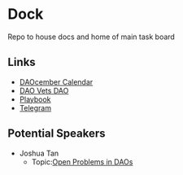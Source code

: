# Dock
Repo to house docs and home of main task board

## Links

- [DAOcember Calendar](https://docs.google.com/spreadsheets/d/1A7Bj8HVfxeF-cvlxX2d8JTNje3bvy5RZGBss7_k-w24/edit#gid=196244430)
- [DAO Vets DAO](https://tally.so/r/mJlYzR)
- [Playbook](https://docs.google.com/document/d/1j7CPOSvMrdig6fUc2M7BykhUAkZHdgEYCy3yxZDmd5I/edit?usp=sharing)
- [Telegram](https://t.me/daocember)

## Potential Speakers

- Joshua Tan
  - Topic:[Open Problems in DAOs](https://arxiv.org/abs/2310.19201)
